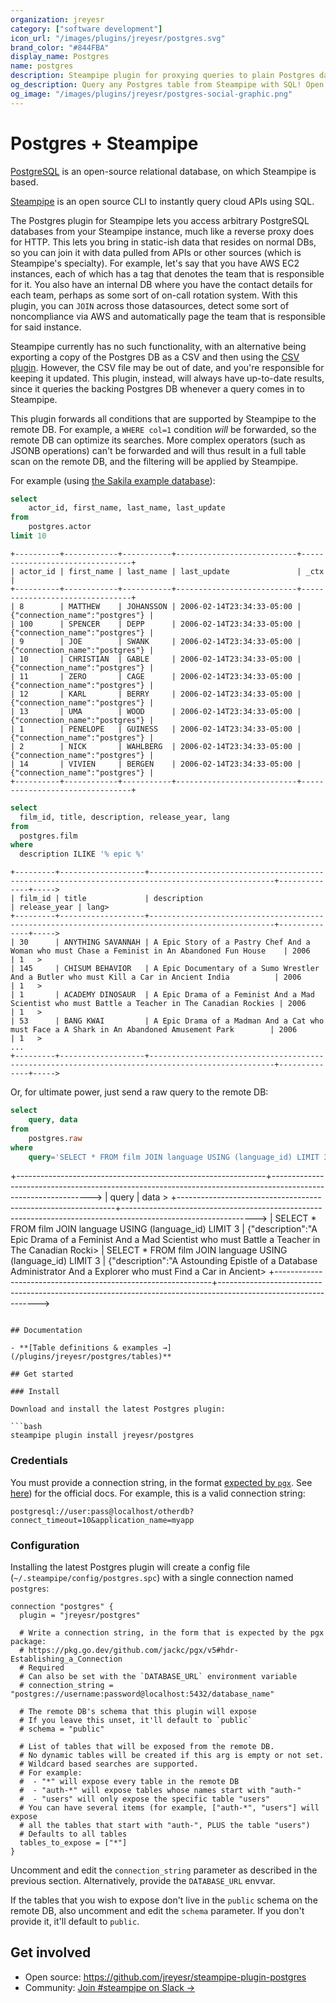 ```yaml
---
organization: jreyesr
category: ["software development"]
icon_url: "/images/plugins/jreyesr/postgres.svg"
brand_color: "#844FBA"
display_name: Postgres
name: postgres
description: Steampipe plugin for proxying queries to plain Postgres databases
og_description: Query any Postgres table from Steampipe with SQL! Open source CLI. No DB required.
og_image: "/images/plugins/jreyesr/postgres-social-graphic.png"
---
```


# Postgres + Steampipe

[PostgreSQL](https://www.postgresql.org/) is an open-source relational database, on which Steampipe is based.

[Steampipe](https://steampipe.io) is an open source CLI to instantly query cloud APIs using SQL.

The Postgres plugin for Steampipe lets you access arbitrary PostgreSQL databases from your Steampipe instance, much like a reverse proxy does
for HTTP. This lets you bring in static-ish data that resides on normal DBs, so you can join it with data pulled from APIs or other sources (which is Steampipe's specialty). For example, let's say that you have AWS EC2 instances, each of which has a tag that denotes the team that is responsible for it. You also have an internal DB where you have the contact details for each team, perhaps as some sort of on-call rotation system. With this plugin, you can `JOIN` across those datasources, detect some sort of noncompliance via AWS and automatically page the team that is responsible for said instance.

Steampipe currently has no such functionality, with an alternative being exporting a copy of the Postgres DB as a CSV and then using the [CSV plugin](https://hub.steampipe.io/plugins/turbot/csv). However, the CSV file may be out of date, and you're responsible for keeping it updated. This plugin, instead, will always have up-to-date results, since it queries the backing Postgres DB whenever a query comes in to Steampipe.

This plugin forwards all conditions that are supported by Steampipe to the remote DB. For example, a `WHERE col=1` condition _will_ be forwarded, so the remote DB can optimize its searches. More complex operators (such as JSONB operations) can't be forwarded and will thus result in a full table scan on the remote DB, and the filtering will be applied by Steampipe.

For example (using [the Sakila example database](https://github.com/jOOQ/sakila)):

```sql
select 
    actor_id, first_name, last_name, last_update 
from 
    postgres.actor 
limit 10
```

```
+----------+------------+-----------+---------------------------+--------------------------------+
| actor_id | first_name | last_name | last_update               | _ctx                           |
+----------+------------+-----------+---------------------------+--------------------------------+
| 8        | MATTHEW    | JOHANSSON | 2006-02-14T23:34:33-05:00 | {"connection_name":"postgres"} |
| 100      | SPENCER    | DEPP      | 2006-02-14T23:34:33-05:00 | {"connection_name":"postgres"} |
| 9        | JOE        | SWANK     | 2006-02-14T23:34:33-05:00 | {"connection_name":"postgres"} |
| 10       | CHRISTIAN  | GABLE     | 2006-02-14T23:34:33-05:00 | {"connection_name":"postgres"} |
| 11       | ZERO       | CAGE      | 2006-02-14T23:34:33-05:00 | {"connection_name":"postgres"} |
| 12       | KARL       | BERRY     | 2006-02-14T23:34:33-05:00 | {"connection_name":"postgres"} |
| 13       | UMA        | WOOD      | 2006-02-14T23:34:33-05:00 | {"connection_name":"postgres"} |
| 1        | PENELOPE   | GUINESS   | 2006-02-14T23:34:33-05:00 | {"connection_name":"postgres"} |
| 2        | NICK       | WAHLBERG  | 2006-02-14T23:34:33-05:00 | {"connection_name":"postgres"} |
| 14       | VIVIEN     | BERGEN    | 2006-02-14T23:34:33-05:00 | {"connection_name":"postgres"} |
+----------+------------+-----------+---------------------------+--------------------------------+
```

```sql
select 
  film_id, title, description, release_year, lang
from 
  postgres.film 
where
  description ILIKE '% epic %'
```

```
+---------+-------------------+--------------------------------------------------------------------------------------------------+--------------+----->
| film_id | title             | description                                                                                      | release_year | lang>
+---------+-------------------+--------------------------------------------------------------------------------------------------+--------------+----->
| 30      | ANYTHING SAVANNAH | A Epic Story of a Pastry Chef And a Woman who must Chase a Feminist in An Abandoned Fun House    | 2006         | 1   >
| 145     | CHISUM BEHAVIOR   | A Epic Documentary of a Sumo Wrestler And a Butler who must Kill a Car in Ancient India          | 2006         | 1   >
| 1       | ACADEMY DINOSAUR  | A Epic Drama of a Feminist And a Mad Scientist who must Battle a Teacher in The Canadian Rockies | 2006         | 1   >
| 53      | BANG KWAI         | A Epic Drama of a Madman And a Cat who must Face a A Shark in An Abandoned Amusement Park        | 2006         | 1   >
...
+---------+-------------------+--------------------------------------------------------------------------------------------------+--------------+----->
```

Or, for ultimate power, just send a raw query to the remote DB:

```sql
select 
    query, data
from 
    postgres.raw
where 
    query='SELECT * FROM film JOIN language USING (language_id) LIMIT 3' LIMIT 2
```
+--------------------------------------------------------------+--------------------------------------------------------------------------------------------------------------->
| query                                                        | data                                                                                                          >
+--------------------------------------------------------------+--------------------------------------------------------------------------------------------------------------->
| SELECT * FROM film JOIN language USING (language_id) LIMIT 3 | {"description":"A Epic Drama of a Feminist And a Mad Scientist who must Battle a Teacher in The Canadian Rocki>
| SELECT * FROM film JOIN language USING (language_id) LIMIT 3 | {"description":"A Astounding Epistle of a Database Administrator And a Explorer who must Find a Car in Ancient>
+--------------------------------------------------------------+--------------------------------------------------------------------------------------------------------------->
```

## Documentation

- **[Table definitions & examples →](/plugins/jreyesr/postgres/tables)**

## Get started

### Install

Download and install the latest Postgres plugin:

```bash
steampipe plugin install jreyesr/postgres
```

### Credentials

You must provide a connection string, in the format [expected by `pgx`](https://pkg.go.dev/github.com/jackc/pgx/v5#hdr-Establishing_a_Connection). See [here](https://www.postgresql.org/docs/current/libpq-connect.html#LIBPQ-CONNSTRING)) for the official docs. For example, this is a valid connection string:

```
postgresql://user:pass@localhost/otherdb?connect_timeout=10&application_name=myapp
```

### Configuration

Installing the latest Postgres plugin will create a config file (`~/.steampipe/config/postgres.spc`) with a single connection named `postgres`:

```hcl
connection "postgres" {
  plugin = "jreyesr/postgres"

  # Write a connection string, in the form that is expected by the pgx package:
  # https://pkg.go.dev/github.com/jackc/pgx/v5#hdr-Establishing_a_Connection
  # Required
  # Can also be set with the `DATABASE_URL` environment variable
  # connection_string = "postgres://username:password@localhost:5432/database_name"

  # The remote DB's schema that this plugin will expose
  # If you leave this unset, it'll default to `public`
  # schema = "public"

  # List of tables that will be exposed from the remote DB.
  # No dynamic tables will be created if this arg is empty or not set.
  # Wildcard based searches are supported.
  # For example:
  #  - "*" will expose every table in the remote DB
  #  - "auth-*" will expose tables whose names start with "auth-"
  #  - "users" will only expose the specific table "users"
  # You can have several items (for example, ["auth-*", "users"] will expose 
  # all the tables that start with "auth-", PLUS the table "users")
  # Defaults to all tables
  tables_to_expose = ["*"]
}
```

Uncomment and edit the `connection_string` parameter as described in the previous section. Alternatively, provide the `DATABASE_URL` envvar.

If the tables that you wish to expose don't live in the `public` schema on the remote DB, also uncomment and edit the `schema` parameter. If you don't provide it, it'll default to `public`.

## Get involved

* Open source: https://github.com/jreyesr/steampipe-plugin-postgres
* Community: [Join #steampipe on Slack →](https://turbot.com/community/join)